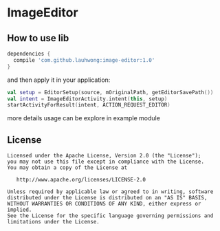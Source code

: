 ImageEditor
============

How to use lib
--------------

```groovy
dependencies {
  compile 'com.github.lauhwong:image-editor:1.0'
}
```
and then apply it in your application:
```kotlin
val setup = EditorSetup(source, mOriginalPath, getEditorSavePath())
val intent = ImageEditorActivity.intent(this, setup)
startActivityForResult(intent, ACTION_REQUEST_EDITOR)
```
more details usage can be explore in example module

License
-------

    Licensed under the Apache License, Version 2.0 (the "License");
    you may not use this file except in compliance with the License.
    You may obtain a copy of the License at

       http://www.apache.org/licenses/LICENSE-2.0

    Unless required by applicable law or agreed to in writing, software
    distributed under the License is distributed on an "AS IS" BASIS,
    WITHOUT WARRANTIES OR CONDITIONS OF ANY KIND, either express or implied.
    See the License for the specific language governing permissions and
    limitations under the License.
    
 [1]: <https://github.com/chrisbanes/PhotoView>
 [2]: <https://github.com/Curzibn/Luban>
